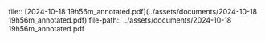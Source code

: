 file:: [2024-10-18 19h56m_annotated.pdf](../assets/documents/2024-10-18 19h56m_annotated.pdf)
file-path:: ../assets/documents/2024-10-18 19h56m_annotated.pdf
